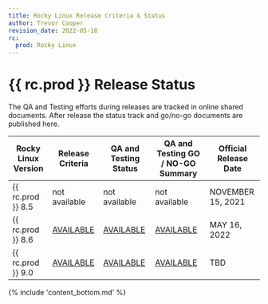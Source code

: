 ```yaml
---
title: Rocky Linux Release Criteria & Status
author: Trevor Cooper
revision_date: 2022-05-18
rc:
  prod: Rocky Linux
---
```


# {{ rc.prod }} Release Status

The QA and Testing efforts during releases are tracked in online shared documents. After release the status track and go/no-go documents are published here.

| Rocky Linux Version  | Release Criteria                        | QA and Testing Status                   |  QA and Testing GO / NO-GO Summary       | Official Release Date       |
| -------------------- | --------------------------------------- |--------------------------------------- | ---------------------------------------- | --------------------------- |
| {{ rc.prod }} 8.5    | not available                           | not available                           | not available                            | NOVEMBER 15, 2021           |
| {{ rc.prod }} 8.6    | [AVAILABLE](9.0_qa_testing_summary.md)  | [AVAILABLE](8.6_qa_testing_summary.md)  | [AVAILABLE](8.6_qa_testing_go_no_go.md)  | MAY 16, 2022                |
| {{ rc.prod }} 9.0    | [AVAILABLE](9.0_qa_testing_summary.md)  | [AVAILABLE](9.0_qa_testing_summary.md)  | [AVAILABLE](9.0_qa_testing_go_no_go.md)  | TBD                         |

{% include 'content_bottom.md' %}
